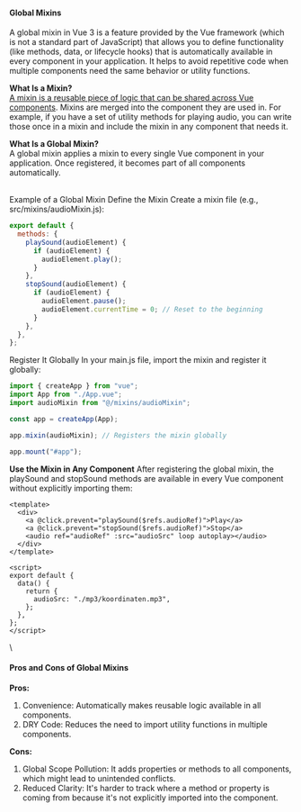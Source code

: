 #### Global Mixins

A global mixin in Vue 3 is a feature provided by the Vue framework (which is not a standard part of JavaScript) that allows you to define functionality (like methods, data, or lifecycle hooks) that is automatically available in every component in your application. It helps to avoid repetitive code when multiple components need the same behavior or utility functions.

**What Is a Mixin?**</br>
<ins>A mixin is a reusable piece of logic that can be shared across Vue components</ins>. Mixins are merged into the component they are used in. For example, if you have a set of utility methods for playing audio, you can write those once in a mixin and include the mixin in any component that needs it.

**What Is a Global Mixin?**</br>
A global mixin applies a mixin to every single Vue component in your application. Once registered, it becomes part of all components automatically.

\
Example of a Global Mixin
Define the Mixin
Create a mixin file (e.g., src/mixins/audioMixin.js):

```javascript
export default {
  methods: {
    playSound(audioElement) {
      if (audioElement) {
        audioElement.play();
      }
    },
    stopSound(audioElement) {
      if (audioElement) {
        audioElement.pause();
        audioElement.currentTime = 0; // Reset to the beginning
      }
    },
  },
};
```

Register It Globally
In your main.js file, import the mixin and register it globally:

```javascript
import { createApp } from "vue";
import App from "./App.vue";
import audioMixin from "@/mixins/audioMixin";

const app = createApp(App);

app.mixin(audioMixin); // Registers the mixin globally

app.mount("#app");
```

**Use the Mixin in Any Component**
After registering the global mixin, the playSound and stopSound methods are available in every Vue component without explicitly importing them:

```vue
<template>
  <div>
    <a @click.prevent="playSound($refs.audioRef)">Play</a>
    <a @click.prevent="stopSound($refs.audioRef)">Stop</a>
    <audio ref="audioRef" :src="audioSrc" loop autoplay></audio>
  </div>
</template>

<script>
export default {
  data() {
    return {
      audioSrc: "./mp3/koordinaten.mp3",
    };
  },
};
</script>
```

\
#### Pros and Cons of Global Mixins

**Pros:**
1. Convenience: Automatically makes reusable logic available in all components.
2. DRY Code: Reduces the need to import utility functions in multiple components.

**Cons:**
1. Global Scope Pollution: It adds properties or methods to all components, which might lead to unintended conflicts.
2. Reduced Clarity: It's harder to track where a method or property is coming from because it's not explicitly imported into the component.

